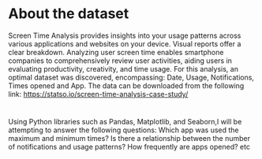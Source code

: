 # About the dataset
Screen Time Analysis provides insights into your usage patterns across various applications and websites on your device. Visual reports offer a clear breakdown. Analyzing user screen time enables smartphone companies to comprehensively review user activities, aiding users in evaluating productivity, creativity, and time usage. For this analysis, an optimal dataset was discovered, encompassing: Date, Usage, Notifications, Times opened and App. The data can be downloaded from the following link: https://statso.io/screen-time-analysis-case-study/ 

# 
Using Python libraries such as Pandas, Matplotlib, and Seaborn,I will be attempting to answer the following questions:
Which app was used the maximum and minimum times?
Is there a relationship between the number of notifications and usage patterns?
How frequently are apps opened? etc

